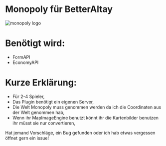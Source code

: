# Monopoly für BetterAltay
![monopoly logo](https://user-images.githubusercontent.com/67799203/170809738-2b66a4d2-cc87-4fa5-9340-6a782f4f544d.png)

# Benötigt wird:
- FormAPI
- EconomyAPI

# Kurze Erklärung:
- Für 2-4 Spieler,
- Das Plugin benötigt ein eigenen Server,
- Die Welt Monopoly muss genommen werden da ich die Coordinaten aus der Welt genommen hab,
- Wenn ihr MapImageEngine benutzt könnt ihr die Kartenbilder benutzen ihr müsst sie nur convertieren,

Hat jemand Vorschläge, ein Bug gefunden oder ich hab etwas vergessen öffnet gern ein issue!
